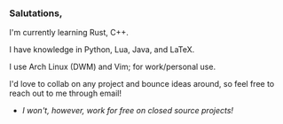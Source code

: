 ### Salutations,

I'm currently learning Rust, C++.

I have knowledge in Python, Lua, Java, and LaTeX.

I use Arch Linux (DWM) and Vim; for work/personal use.

I'd love to collab on any project and bounce ideas around, so feel free to reach out to me through email!
  - *I won't, however, work for free on closed source projects!*

<!--
**carlos-miller-466/carlos-miller-466** is a ✨ _special_ ✨ repository because its `README.md` (this file) appears on your GitHub profile.

Here are some ideas to get you started:

- 🔭 I’m currently working on ...
- 🌱 I’m currently learning ...
- 👯 I’m looking to collaborate on ...
- 🤔 I’m looking for help with ...
- 💬 Ask me about ...
- 📫 How to reach me: ...
- 😄 Pronouns: ...
- ⚡ Fun fact: ...
-->
